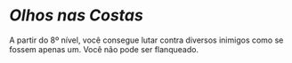# *Olhos nas Costas*

A partir do 8º nível, você consegue lutar contra diversos inimigos como se fossem apenas um. Você não pode ser flanqueado.